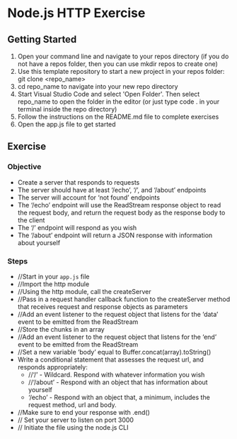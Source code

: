 # Node.js HTTP Exercise

## Getting Started

1. Open your command line and navigate to your repos directory (if you do not have a repos folder, then you can use mkdir repos to create one)
2. Use this template repository to start a new project in your repos folder: git clone <repo_name>
3. cd repo_name to navigate into your new repo directory
4. Start Visual Studio Code and select 'Open Folder'. Then select repo_name to open the folder in the editor (or just type code . in your terminal inside the repo directory)
5. Follow the instructions on the README.md file to complete exercises
6. Open the app.js file to get started

## Exercise

### Objective

- Create a server that responds to requests
- The server should have at least ‘/echo’, ‘/’, and ‘/about’ endpoints
- The server will account for ‘not found’ endpoints
- The ‘/echo’ endpoint will use the ReadStream response object to read the request body, and return the request body as the response body to the client
- The ‘/’ endpoint will respond as you wish
- The ‘/about’ endpoint will return a JSON response with information about yourself

### Steps

- //Start in your `app.js` file
- //Import the http module
- //Using the http module, call the createServer
- //Pass in a request handler callback function to the createServer method that receives request and response objects as parameters
- //Add an event listener to the request object that listens for the ‘data’ event to be emitted from the ReadStream
- //Store the chunks in an array
- //Add an event listener to the request object that listens for the ‘end’ event to be emitted from the ReadStream
- //Set a new variable ‘body’ equal to Buffer.concat(array).toString()
- Write a conditional statement that assesses the request url, and responds appropriately:
  - //‘/’ - Wildcard. Respond with whatever information you wish
  - //‘/about’ - Respond with an object that has information about yourself
  - ‘/echo’ - Respond with an object that, a minimum, includes the request method, url and body.
- //Make sure to end your response with .end()
- // Set your server to listen on port 3000
- // Initiate the file using the node.js CLI
